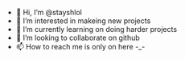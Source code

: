 - 👋 Hi, I’m @stayshlol
- 👀 I’m interested in makeing new projects
- 🌱 I’m currently learning on doing harder projects
- 💞️ I’m looking to collaborate on github
- 📫 How to reach me is only on here -_-

<!---
stayshlol/stayshlol is a ✨ special ✨ repository because its `README.md` (this file) appears on your GitHub profile.
You can click the Preview link to take a look at your changes.
--->
